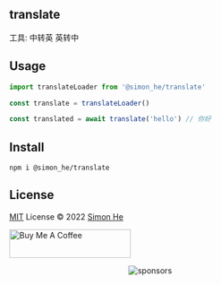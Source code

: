 ## translate
工具: 中转英 英转中

## Usage
```ts
import translateLoader from '@simon_he/translate'

const translate = translateLoader()

const translated = await translate('hello') // 你好
```

## Install
```
npm i @simon_he/translate
```

## License
[MIT](./LICENSE) License © 2022 [Simon He](https://github.com/Simon-He95)

<a href="https://github.com/Simon-He95/sponsor" target="_blank"><img src="https://cdn.buymeacoffee.com/buttons/default-orange.png" alt="Buy Me A Coffee" style="height: 51px !important;width: 217px !important;" ></a>

<span><div align="center">![sponsors](https://www.hejian.club/images/sponsors.jpg)</div></span>
